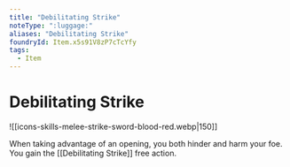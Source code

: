 ```yaml
---
title: "Debilitating Strike"
noteType: ":luggage:"
aliases: "Debilitating Strike"
foundryId: Item.x5s91V8zP7cTcYfy
tags:
  - Item
---
```


# Debilitating Strike
![[icons-skills-melee-strike-sword-blood-red.webp|150]]

When taking advantage of an opening, you both hinder and harm your foe. You gain the [[Debilitating Strike]] free action.
